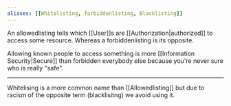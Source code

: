 ```yaml
---
aliases: [[Whitelisting, forbiddenlisting, Blacklisting]]
---
```


An allowedlisting tells which [[User]]s are [[Authorization|authorized]] to access some resource. Whereas a forbiddenlisting is its opposite.

Allowing known people to access something is more [[Information Security|Secure]] than forbidden everybody else because you're never sure who is really "safe".

---

Whitelising is a more common name than [[Allowedlisting]] but due to racism of the opposite term (blacklisitng) we avoid using it.